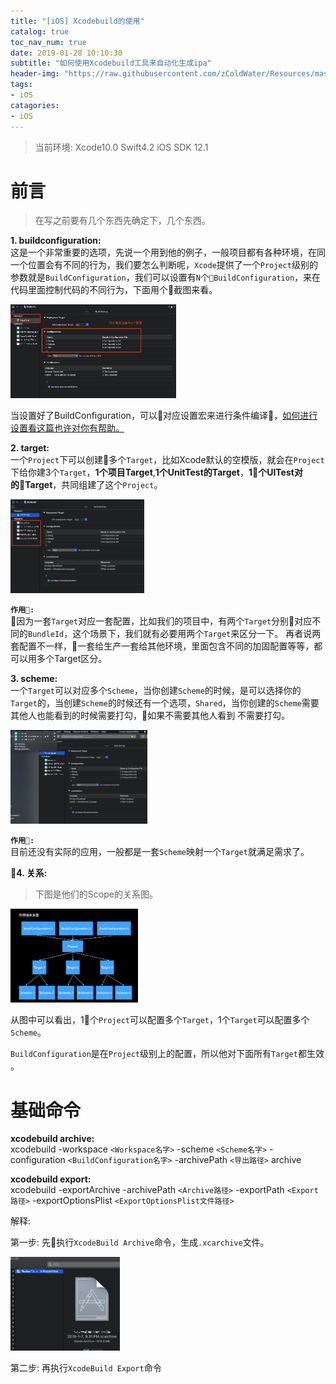 ```yaml
---
title: "[iOS] Xcodebuild的使用"
catalog: true
toc_nav_num: true
date: 2019-01-28 10:10:30
subtitle: "如何使用Xcodebuild工具来自动化生成ipa"
header-img: "https://raw.githubusercontent.com/zColdWater/Resources/master/Images/naked.jpg"
tags:
- iOS
catagories:
- iOS
---
```


> 当前环境: Xcode10.0 Swift4.2 iOS SDK 12.1

前言
=======

> 在写之前要有几个东西先确定下，几个东西。

**1. buildconfiguration:**  
这是一个非常重要的选项，先说一个用到他的例子，一般项目都有各种环境，在同一个位置会有不同的行为，我们要怎么判断呢，`Xcode`提供了一个`Project`级别的参数就是`BuildConfiguration`，我们可以设置有`N`个`BuildConfiguration`，来在代码里面控制代码的不同行为，下面用个截图来看。

<img src="https://raw.githubusercontent.com/zColdWater/Resources/master/Images/buildconfiguration.png" height="150" />

当设置好了BuildConfiguration，可以对应设置宏来进行条件编译，[如何进行设置看这篇也许对你有帮助。](https://zcoldwater.github.io/blog/article/ios/podPrecompileMacros/)


**2. target:**  
一个`Project`下可以创建多个`Target`，比如Xcode默认的空模版，就会在`Project`下给你建3个`Target`，**1个项目Target**,**1个UnitTest的Target**，**1个UITest对的Target**，共同组建了这个`Project`。  

<img src="https://raw.githubusercontent.com/zColdWater/Resources/master/Images/target.png" height="150" />

**`作用:`**  
因为一套`Target`对应一套配置，比如我们的项目中，有两个`Target`分别对应不同的`BundleId`，这个场景下，我们就有必要用两个`Target`来区分一下。 再者说两套配置不一样，一套给生产一套给其他环境，里面包含不同的加固配置等等，都可以用多个Target区分。

**3. scheme:**  
一个`Target`可以对应多个`Scheme`，当你创建`Scheme`的时候，是可以选择你的`Target`的，当创建`Scheme`的时候还有一个选项，`Shared`，当你创建的`Scheme`需要其他人也能看到的时候需要打勾，如果不需要其他人看到 不需要打勾。

<img src="https://raw.githubusercontent.com/zColdWater/Resources/master/Images/scheme.png" height="150" />

**`作用:`**  
目前还没有实际的应用，一般都是一套`Scheme`映射一个`Target`就满足需求了。



**4. 关系:**

> 下图是他们的Scope的关系图。

<img src="https://raw.githubusercontent.com/zColdWater/Resources/master/Images/projectrelationship.png" height="150" />

从图中可以看出，1个`Project`可以配置多个`Target`，1个`Target`可以配置多个`Scheme`。

`BuildConfiguration`是在`Project`级别上的配置，所以他对下面所有`Target`都生效 。

基础命令
=======


**xcodebuild archive:**  
xcodebuild -workspace `<Workspace名字>` -scheme `<Scheme名字>` -configuration `<BuildConfiguration名字>` -archivePath `<导出路径>` archive

**xcodebuild export:**  
xcodebuild -exportArchive -archivePath `<Archive路径>` -exportPath `<Export路径>` -exportOptionsPlist `<ExportOptionsPlist文件路径>`

解释:  

第一步: 先执行`XcodeBuild Archive`命令，生成`.xcarchive`文件。  

<img src="https://raw.githubusercontent.com/zColdWater/Resources/master/Images/xcarchive.png" height="150" />


第二步: 再执行`XcodeBuild Export`命令






